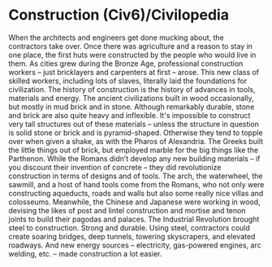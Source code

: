 # Construction (Civ6)/Civilopedia

When the architects and engineers get done mucking about, the contractors take over. Once there was agriculture and a reason to stay in one place, the first huts were constructed by the people who would live in them. As cities grew during the Bronze Age, professional construction workers – just bricklayers and carpenters at first – arose. This new class of skilled workers, including lots of slaves, literally laid the foundations for civilization.
The history of construction is the history of advances in tools, materials and energy.
The ancient civilizations built in wood occasionally, but mostly in mud brick and in stone. Although remarkably durable, stone and brick are also quite heavy and inflexible. It's impossible to construct very tall structures out of these materials – unless the structure in question is solid stone or brick and is pyramid-shaped. Otherwise they tend to topple over when given a shake, as with the Pharos of Alexandria. The Greeks built the little things out of brick, but employed marble for the big things like the Parthenon.
While the Romans didn’t develop any new building materials – if you discount their invention of concrete – they did revolutionize construction in terms of designs and of tools. The arch, the waterwheel, the sawmill, and a host of hand tools come from the Romans, who not only were constructing aqueducts, roads and walls but also some really nice villas and colosseums. Meanwhile, the Chinese and Japanese were working in wood, devising the likes of post and lintel construction and mortise and tenon joints to build their pagodas and palaces.
The Industrial Revolution brought steel to construction. Strong and durable. Using steel, contractors could create soaring bridges, deep tunnels, towering skyscrapers, and elevated roadways. And new energy sources – electricity, gas-powered engines, arc welding, etc. – made construction a lot easier.